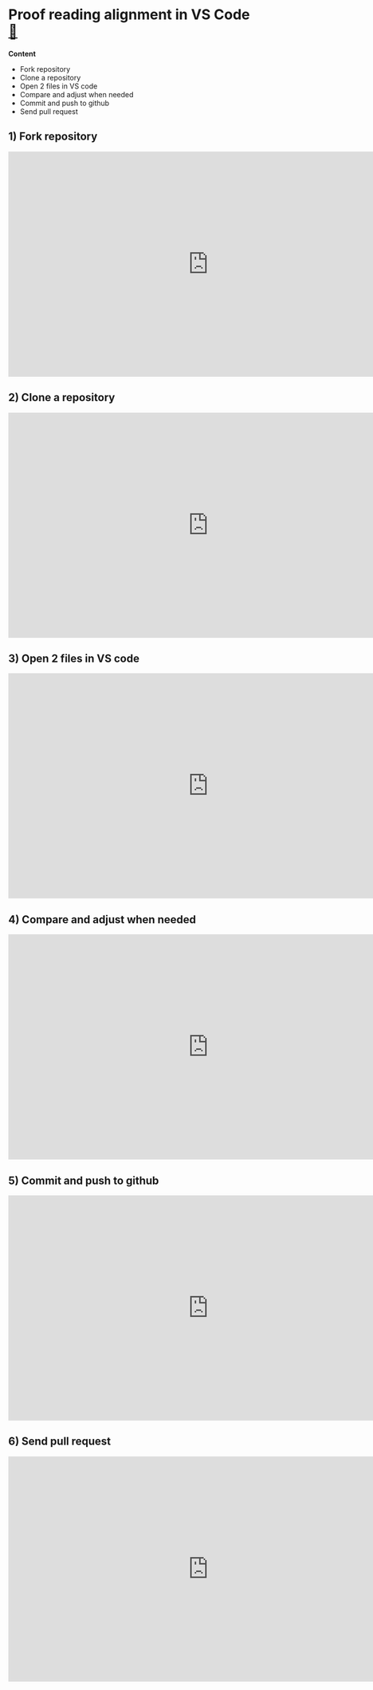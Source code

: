 # Proof reading alignment in VS Code [🔄](https://monlamai.github.io/Wiki/#/mt/proofreading-alignment.md)

**Content**

-  Fork repository
-  Clone a repository
- Open 2 files in VS code
- Compare and adjust when needed
- Commit and push to github
- Send pull request

## 1) Fork repository
<iframe width="802" height="452" src="https://www.youtube.com/embed/91NXzindnm4" title="01 TPW  (Create fork)" frameborder="0" allow="accelerometer; clipboard-write; encrypted-media; gyroscope; picture-in-picture; web-share" allowfullscreen></iframe>

## 2) Clone a repository

<iframe width="802" height="452" src="https://www.youtube.com/embed/vepFpTYaDoA?list=PLr4lRhE-vqKBYWu0rRwRyq_IWeOf1LTHw" title="02 TPW (Cloning)" frameborder="0" allow="accelerometer; autoplay; clipboard-write; encrypted-media; gyroscope; picture-in-picture; web-share" allowfullscreen></iframe>

## 3) Open 2 files in VS code

<iframe width="802" height="452" src="https://www.youtube.com/embed/-k9WmGsHdkc" title="03 TPW (Open in VScode)" frameborder="0" allow="accelerometer; autoplay; clipboard-write; encrypted-media; gyroscope; picture-in-picture; web-share" allowfullscreen></iframe>

## 4) Compare and adjust when needed

<iframe width="802" height="452" src="https://www.youtube.com/embed/naGuVEfRN9Q" title="04 TPW (Compare and adjust)" frameborder="0" allow="accelerometer; autoplay; clipboard-write; encrypted-media; gyroscope; picture-in-picture; web-share" allowfullscreen></iframe>

## 5) Commit and push to github

<iframe width="802" height="452" src="https://www.youtube.com/embed/IbCSgl3lnig" title="05TPW (Commit and push)" frameborder="0" allow="accelerometer; autoplay; clipboard-write; encrypted-media; gyroscope; picture-in-picture; web-share" allowfullscreen></iframe>

## 6) Send pull request

<iframe width="802" height="452" src="https://www.youtube.com/embed/KcQdxMxyuKw" title="06 TPW (Pull request)" frameborder="0" allow="accelerometer; autoplay; clipboard-write; encrypted-media; gyroscope; picture-in-picture; web-share" allowfullscreen></iframe>
